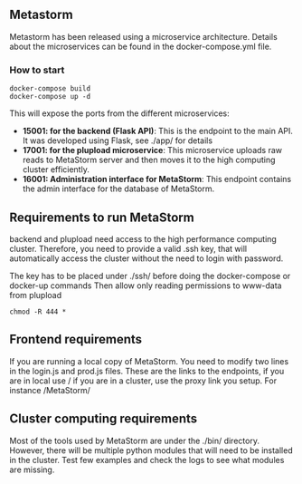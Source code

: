 ## Metastorm
Metastorm has been released using a microservice architecture. Details about the microservices can be found in the docker-compose.yml file. 

### How to start

    docker-compose build
    docker-compose up -d

This will expose the ports from the different microservices:

* **15001: for the backend (Flask API)**: This is the endpoint to the main API. It was developed using Flask, see ./app/ for details
* **17001: for the plupload microservice**: This microservice uploads raw reads to MetaStorm server and then moves it to the high computing cluster efficiently.
* **16001: Administration interface for MetaStorm**: This endpoint contains the admin interface for the database of MetaStorm. 


## Requirements to run MetaStorm
backend and plupload need access to the high performance computing cluster. Therefore, you need to provide a valid .ssh key, that will automatically access the cluster without the need to login with password. 

The key has to be placed under ./ssh/ before doing the docker-compose or docker-up commands
Then allow only reading permissions to www-data from plupload
    
    chmod -R 444 *

## Frontend requirements
If you are running a local copy of MetaStorm. You need to modify two lines in the login.js and prod.js files. These are the links to the endpoints, if you are in local use / if you are in a cluster, use the proxy link you setup. For instance /MetaStorm/

## Cluster computing requirements
Most of the tools used by MetaStorm are under the ./bin/ directory. However, there will be multiple python modules that will need to be installed in the cluster. Test few examples and check the logs to see what modules are missing. 


<!-- find ./ -type f -name '*.pyc' -exec git rm -f {} \; -->